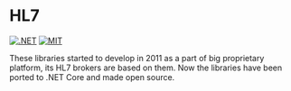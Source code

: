 # HL7

[![.NET](https://github.com/iberisoft/HL7/actions/workflows/dotnet.yml/badge.svg)](https://github.com/iberisoft/HL7/actions/workflows/dotnet.yml)
[![MIT](https://img.shields.io/github/license/iberisoft/HL7.svg)](LICENSE.md)

These libraries started to develop in 2011 as a part of big proprietary platform, its HL7 brokers are based on them.
Now the libraries have been ported to .NET Core and made open source.
